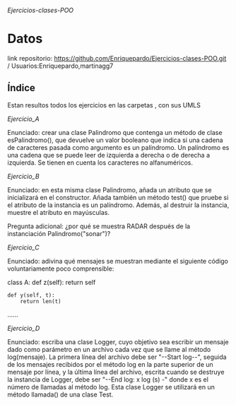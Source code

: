 <em>Ejercicios-clases-POO </em>
# Datos
link repositorio: https://github.com/Enriquepardo/Ejercicios-clases-POO.git /                                                       Usuarios:Enriquepardo,martinagg7



## Índice 
Estan resultos todos los ejercicios en las carpetas , con sus UMLS

<em>Ejercicio_A</em>

Enunciado: crear una clase Palindromo que contenga un método de clase esPalindromo(), que devuelve un valor booleano que indica si una cadena de caracteres pasada como argumento es un palíndromo. Un palíndromo es una cadena que se puede leer de izquierda a derecha o de derecha a izquierda. Se tienen en cuenta los caracteres no alfanuméricos.

<em>Ejercicio_B</em>

Enunciado: en esta misma clase Palindromo, añada un atributo que se inicializará en el constructor. Añada también un método test() que pruebe si el atributo de la instancia es un palíndromo. Además, al destruir la instancia, muestre el atributo en mayúsculas.

Pregunta adicional: ¿por qué se muestra RADAR después de la instanciación Palindromo("sonar")?

<em>Ejercicio_C</em>

Enunciado: adivina qué mensajes se muestran mediante el siguiente código voluntariamente poco comprensible:

class A: 
    def z(self): 
        return self 
 
    def y(self, t): 
        return len(t) 
 
......



<em>Ejercicio_D</em>

Enunciado: escriba una clase Logger, cuyo objetivo sea escribir un mensaje dado como parámetro en un archivo cada vez que se llame al método log(mensaje). La primera línea del archivo debe ser "--Start log--", seguida de los mensajes recibidos por el método log en la parte superior de un mensaje por línea, y la última línea del archivo, escrita cuando se destruye la instancia de Logger, debe ser "--End log: x log (s) -" donde x es el número de llamadas al método log. Esta clase Logger se utilizará en un método llamada() de una clase Test.

